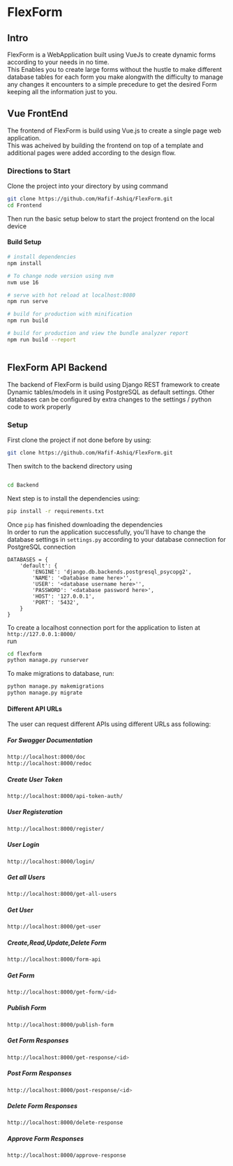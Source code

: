 # FlexForm 

<!-- # [Vue Soft UI Dashboard](http://demos.creative-tim.com/vue-soft-ui-dashboard/?ref=readme-vsud) [![Tweet](https://img.shields.io/twitter/url/http/shields.io.svg?style=social&logo=twitter)](https://twitter.com/intent/tweet?url=https://www.creative-tim.com/product/vue-soft-ui-dashboard&text=Check%20Vue%20Soft%20UI%20Dashboard%20made%20by%20@CreativeTim%20#webdesign%20#dashboard%20#softdesign%20#vue%20https://www.creative-tim.com/product/vue-soft-ui-dashboard)

![version](https://img.shields.io/badge/version-3.0.0-blue.svg) [![GitHub issues open](https://img.shields.io/github/issues/creativetimofficial/vue-soft-ui-dashboard.svg)](https://github.com/creativetimofficial/vue-soft-ui-dashboard/issues?q=is%3Aopen+is%3Aissue) [![GitHub issues closed](https://img.shields.io/github/issues-closed-raw/creativetimofficial/vue-soft-ui-dashboard.svg)](https://github.com/creativetimofficial/vue-soft-ui-dashboard/issues?q=is%3Aissue+is%3Aclosed)

![Image](https://s3.amazonaws.com/creativetim_bucket/products/591/original/vue-soft-ui-dashboard.jpg)
 -->


## Intro
FlexForm is a WebApplication built using VueJs to create dynamic forms according to your needs in no time.    
This Enables you to create large forms without the hustle to make different database tables for each form you make alongwith the difficulty to manage any changes it encounters to a simple precedure to get the desired Form keeping all the information just to you.    

## Vue FrontEnd
The frontend of FlexForm is build using Vue.js to create a single page web application.     
This was acheived by building the frontend on top of a template and additional pages were added according to the design flow.
### Directions to Start

Clone the project into your directory by using command 
``` bash
git clone https://github.com/Hafif-Ashiq/FlexForm.git
cd Frontend
```

Then run the basic setup below to start the project frontend on the local device


#### Build Setup

``` bash
# install dependencies
npm install

# To change node version using nvm
nvm use 16

# serve with hot reload at localhost:8080
npm run serve

# build for production with minification
npm run build

# build for production and view the bundle analyzer report
npm run build --report



```


## FlexForm API Backend

The backend of FlexForm is build using Django REST framework to create Dynamic tables/models in it using PostgreSQL as default settings.
Other databases can be configured by extra changes to the settings / python code to work properly

### Setup

First clone the project if not done before by using:
``` bash
git clone https://github.com/Hafif-Ashiq/FlexForm.git
```
Then switch to the backend directory using
``` bash

cd Backend
```

Next step is to install the dependencies using:

```sh
pip install -r requirements.txt
```

Once `pip` has finished downloading the dependencies    
In order to run the application successfully, you'll have to change the database settings in `settings.py` according to your database connection for PostgreSQL connection

```
DATABASES = {
    'default': {
        'ENGINE': 'django.db.backends.postgresql_psycopg2',
        'NAME': '<Database name here>'',
        'USER': '<database username here>'',
        'PASSWORD': '<database password here>',
        'HOST': '127.0.0.1',
        'PORT': '5432',
    }
}
```

To create a localhost connection port for the application to listen at    
`http://127.0.0.1:8000/`   
run
```sh
cd flexform
python manage.py runserver
```

To make migrations to database, run:
```sh
python manage.py makemigrations
python manage.py migrate
```



#### Different API URLs 

The user can request different APIs using different URLs ass following:

##### For Swagger Documentation 
```sh
http://localhost:8000/doc
http://localhost:8000/redoc
```
##### Create User Token 
```sh
http://localhost:8000/api-token-auth/
```
##### User Registeration 
```sh
http://localhost:8000/register/
```
##### User Login 
```sh
http://localhost:8000/login/
```
##### Get all Users 
```sh
http://localhost:8000/get-all-users
```
##### Get User 
```sh
http://localhost:8000/get-user
```
##### Create,Read,Update,Delete Form
```sh
http://localhost:8000/form-api
```
##### Get Form
```sh
http://localhost:8000/get-form/<id>
```
##### Publish Form
```sh
http://localhost:8000/publish-form
```
##### Get Form Responses
```sh
http://localhost:8000/get-response/<id>
```
##### Post Form Responses
```sh
http://localhost:8000/post-response/<id>
```
##### Delete Form Responses
```sh
http://localhost:8000/delete-response
```
##### Approve Form Responses
```sh
http://localhost:8000/approve-response
```



